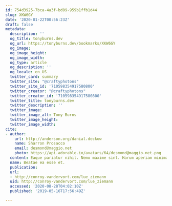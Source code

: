 ```yaml
---
id: 754d3925-7bca-4a3f-bd09-959b1ffb1d44
slug: XKW6GY
date: '2020-01-22T00:56:23Z'
draft: false
metadata:
  description: ''
  og_title: tonyburns.dev
  og_url: https://tonyburns.dev/bookmarks/XKW6GY
  og_image: 
  og_image_height: 
  og_image_width: 
  og_type: article
  og_description: ''
  og_locale: en_US
  twitter_card: summary
  twitter_site: "@craftyphotons"
  twitter_site_id: '710598354917580800'
  twitter_creator: "@craftyphotons"
  twitter_creator_id: '710598354917580800'
  twitter_title: tonyburns.dev
  twitter_description: ''
  twitter_image: 
  twitter_image_alt: Tony Burns
  twitter_image_height: 
  twitter_image_width: 
cite:
- author:
    url: http://anderson.org/danial.deckow
    name: Sharron Prosacco
    email: desmond@maggio.net
    photo: https://api.adorable.io/avatars/64/desmond@maggio.net.png
  content: Eaque pariatur nihil. Nemo maxime sint. Harum aperiam minima.
  name: Beatae ea esse et.
  publication: 
  url:
  - http://conroy-vandervort.com/lue_ziemann
  uid: http://conroy-vandervort.com/lue_ziemann
  accessed: '2020-08-28T04:02:10Z'
  published: '2019-05-16T17:56:49Z'

---
```



